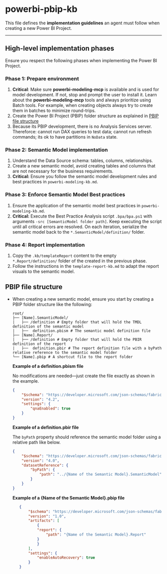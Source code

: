 # powerbi-pbip-kb

This file defines the **implementation guidelines** an agent must follow when creating a new Power BI Project.

---

## High-level implementation phases 

Ensure you respect the following phases when implementing the Power BI Project.

### Phase 1: Prepare environment
1. **Critical**: Make sure **powerbi-modeling-mcp** is available and is used for model development. If not, stop and prompt the user to install it. Learn about the **powerbi-modeling-mcp** tools and always prioritize using Batch tools. For example, when creating objects always try to create them in batches to minimize round-trips.
2. Create the Power BI Project (PBIP) folder structure as explained in [PBIP file structure](#pbip-file-structure)
3. Because its PBIP development, there is no Analysis Services server. Thereforce: cannot run DAX queries to test data; cannot run refresh commands; its ok to have partitions in `NoData` state.

### Phase 2: Semantic Model implementation
1. Understand the Data Source schema: tables, columns, relationships.
2. Create a new semantic model, avoid creating tables and columns that are not necessary for the business requirements.
3. **Critical:** Ensure you follow the semantic model development rules and best practices in `powerbi-modeling-kb.md`.

### Phase 3: Enforce Semantic Model Best practices
1. Ensure the application of the semantic model best practices in `powerbi-modeling-kb.md`.
2. **Critical:** Execute the Best Practice Analysis script `.bpa/bpa.ps1` with arguments `-src [SemanticModel folder path]`. Keep executing the script until all critical errors are resolved. On each iteration, serialize the semantic model back to the `*.SemanticModel/definition/` folder.

### Phase 4: Report implementation
1. Copy the `.kb/templateReport` content to the empty `*.Report/definition/` folder of the created in the previous phase.
2. Follow the instructions in the `template-report-kb.md` to adapt the report visuals to the semantic model.

## PBIP file structure

- When creating a new semantic model, ensure you start by creating a PBIP folder structure like the following:

    ```text
    root/
    ├── [Name].SemanticModel/
    |   ├── /definition # Empty folder that will hold the TMDL definition of the semantic model
    |   ├──  definition.pbism # The semantic model definition file
    ├── [Name].Report/        
    |   ├── /definition # Empty folder that will hold the PBIR definition of the report
    |   ├──  definition.pbir # The report definition file with a byPath relative reference to the semantic model folder
    └── [Name].pbip # A shortcut file to the report folder
    ```    

    **Example of a definition.pbism file**

    No modifications are needed—just create the file exactly as shown in the example.

    ```json
    {
        "$schema": "https://developer.microsoft.com/json-schemas/fabric/item/semanticModel/definitionProperties/1.0.0/schema.json",
        "version": "4.2",
        "settings": {
            "qnaEnabled": true
        }
    }
    ```

    **Example of a definition.pbir file**

    The `byPath` property should reference the semantic model folder using a relative path like below.

    ```json
    {
        "$schema": "https://developer.microsoft.com/json-schemas/fabric/item/report/definitionProperties/2.0.0/schema.json",
        "version": "4.0",
        "datasetReference": {
            "byPath": {
                "path": "../{Name of the Semantic Model}.SemanticModel"
            }
        }
    }
    ```

     **Example of a {Name of the Semantic Model}.pbip file**

     ```json
        {
            "$schema": "https://developer.microsoft.com/json-schemas/fabric/pbip/pbipProperties/1.0.0/schema.json",
            "version": "1.0",
            "artifacts": [
                {
                "report": {
                    "path": "{Name of the Semantic Model}.Report"
                }
                }
            ],
            "settings": {
                "enableAutoRecovery": true
            }
        }
     ```



